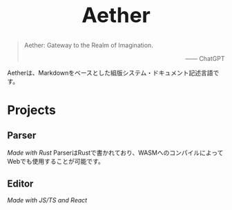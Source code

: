 <div style="text-align: center;font-size: x-large;">

# Aether

</div>

> Aether: Gateway to the Realm of Imagination.
> <div style="text-align: right;"> —— ChatGPT</div>

Aetherは、Markdownをベースとした組版システム・ドキュメント記述言語です。
# Projects
## Parser
*Made with Rust*
ParserはRustで書かれており、WASMへのコンパイルによってWebでも使用することが可能です。

## Editor
*Made with JS/TS and React*
